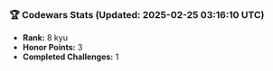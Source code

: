 ### 🏆 Codewars Stats (Updated: 2025-02-25 03:16:10 UTC)

- **Rank:** 8 kyu
- **Honor Points:** 3
- **Completed Challenges:** 1
